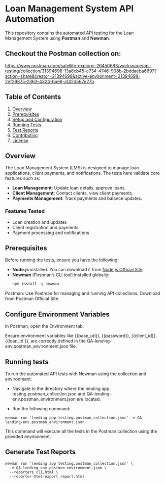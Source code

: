 # Loan Management System API Automation

This repository contains the automated API testing for the Loan Management System using **Postman** and **Newman**.


## Checkout the Postman  collection on:  

 https://www.postman.com/satellite-explorer-26450683/workspace/api-testing/collection/31394698-13a8cb45-c734-4746-908b-2bddaeba6697?action=share&creator=31394698&active-environment=31394698-2ef29875-2363-4324-bae9-a142d567e27b


## Table of Contents
1. [Overview](#overview)
2. [Prerequisites](#prerequisites)
3. [Setup and Configuration](#setup-and-configuration)
4. [Running Tests](#running-tests)
5. [Test Reports](#test-reports)
6. [Contributing](#contributing)
7. [License](#license)

## Overview
The Loan Management System (LMS) is designed to manage loan applications, client payments, and notifications. The tests here validate core features such as:

- **Loan Management**: Update loan details, approve loans.
- **Client Management**: Contact clients, view client payments.
- **Payments Management**: Track payments and balance updates.

### Features Tested
- Loan creation and updates
- Client registration and payments
- Payment processing and notifications

## Prerequisites
Before running the tests, ensure you have the following:

- **Node.js** installed. You can download it from [Node.js Official Site](https://nodejs.org/).
- **Newman** (Postman’s CLI tool) installed globally:
  ```bash
  npm install -g newman

Postman: Use Postman for managing and running API collections. Download from Postman Official Site.

## Configure Environment Variables
In Postman, open the Environment tab.

Ensure environment variables like {{base_url}}, {{password}}, {{client_id}}, {{loan_id }}, are correctly defined in the QA-lending-env.postman_environment.json file.

## Running tests
To run the automated API tests with Newman using the collection and environment:

- Navigate to the directory where the lending app testing.postman_collection.json and QA-lending-env.postman_environment.json are located.

- Run the following command:

```
newman run 'lending app testing.postman_collection.json' -e QA-lending-env.postman_environment.json
```

This command will execute all the tests in the Postman collection using the provided environment.

## Generate Test Reports
```
newman run 'lending app testing.postman_collection.json' \
  -e QA-lending-env.postman_environment.json \
  --reporters cli,html \
  --reporter-html-export report.html
  ```
